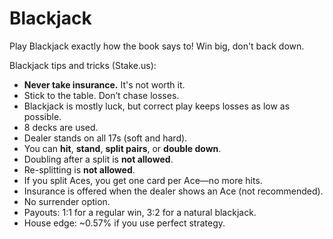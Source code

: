 # Blackjack
Play Blackjack exactly how the book says to! Win big, don't back down.

Blackjack tips and tricks (Stake.us):
- **Never take insurance.** It's not worth it.
- Stick to the table. Don’t chase losses.
- Blackjack is mostly luck, but correct play keeps losses as low as possible.
- 8 decks are used.
- Dealer stands on all 17s (soft and hard).
- You can **hit**, **stand**, **split pairs**, or **double down**.
- Doubling after a split is **not allowed**.
- Re-splitting is **not allowed**.
- If you split Aces, you get one card per Ace—no more hits.
- Insurance is offered when the dealer shows an Ace (not recommended).
- No surrender option.
- Payouts: 1:1 for a regular win, 3:2 for a natural blackjack.
- House edge: ~0.57% if you use perfect strategy.